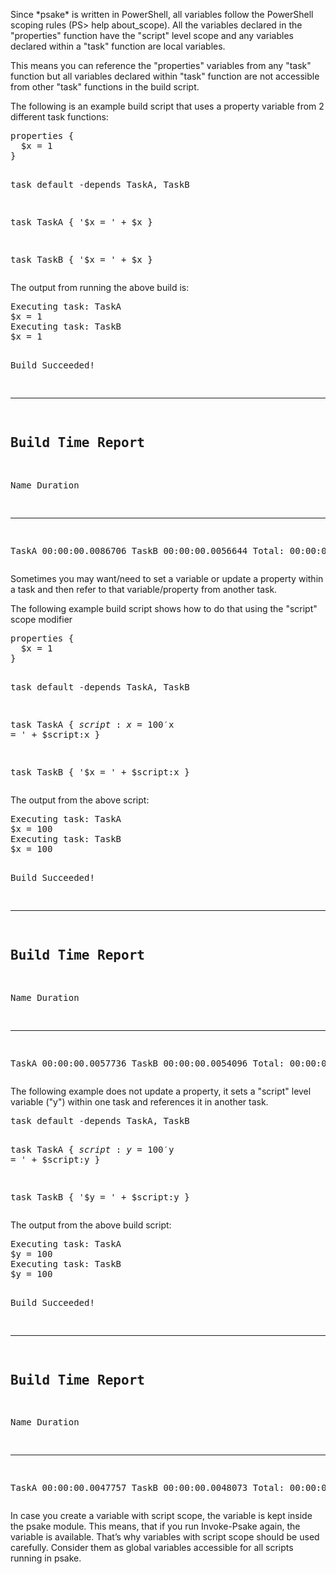 <p>
Since *psake* is written in PowerShell, all variables follow the PowerShell scoping rules (PS> help about_scope).  All the variables declared in the "properties" function have the "script" level scope and any variables declared within a "task" function are local variables.  

This means you can reference the "properties" variables from any "task" function but all variables declared within "task" function are not accessible from other "task" functions in the build script. 

The following is an example build script that uses a property variable from 2 different task functions:
 </p>
<pre>
properties {
  $x = 1
}

task default -depends TaskA, TaskB

task TaskA {
  '$x = ' + $x
}

task TaskB {
 '$x = ' + $x
}
</pre>
<p>
The output from running the above build is:
</p>
<pre>
Executing task: TaskA
$x = 1
Executing task: TaskB
$x = 1

Build Succeeded!

----------------------------------------------------------------------
Build Time Report
----------------------------------------------------------------------
Name   Duration
----   --------
TaskA  00:00:00.0086706
TaskB  00:00:00.0056644
Total: 00:00:00.0801045
</pre>
<p>
Sometimes you may want/need to set a variable or update a property within a task and then refer to that variable/property from another task.

The following example build script shows how to do that using the "script" scope modifier
</p>
<pre>
properties {
  $x = 1
}

task default -depends TaskA, TaskB

task TaskA {
  $script:x = 100
  '$x = ' + $script:x
}

task TaskB {
 '$x = ' + $script:x
}
</pre>
<p>
The output from the above script:
</p>
<pre>
Executing task: TaskA
$x = 100
Executing task: TaskB
$x = 100

Build Succeeded!

----------------------------------------------------------------------
Build Time Report
----------------------------------------------------------------------
Name   Duration
----   --------
TaskA  00:00:00.0057736
TaskB  00:00:00.0054096
Total: 00:00:00.0820067
</pre>
<p>
The following example does not update a property, it sets a "script" level variable ("y") within one task and references it in another task.
</p>
<pre>
task default -depends TaskA, TaskB

task TaskA {
  $script:y = 100
  '$y = ' + $script:y
}

task TaskB {
 '$y = ' + $script:y
}
</pre>
<p>
The output from the above build script:
</p>
<pre>
Executing task: TaskA
$y = 100
Executing task: TaskB
$y = 100

Build Succeeded!

----------------------------------------------------------------------
Build Time Report
----------------------------------------------------------------------
Name   Duration
----   --------
TaskA  00:00:00.0047757
TaskB  00:00:00.0048073
Total: 00:00:00.1244049
</pre>

<p>In case you create a variable with script scope, the variable is kept inside the psake module. This means, that if you run Invoke-Psake again, the variable is available. That’s why variables with script scope should be used carefully. Consider them as global variables accessible for all scripts running in psake.</p>